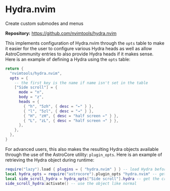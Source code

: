 # Hydra.nvim

Create custom submodes and menus

**Repository:** <https://github.com/nvimtools/hydra.nvim>

This implements configuration of Hydra.nvim through the `opts` table to make it easier for the user to configure various Hydra heads as well as allow AstroCommunity entries to also provide Hydra heads if it makes sense. Here is an example of defining a Hydra using the `opts` table:

```lua
return {
  "nvimtools/hydra.nvim",
  opts = {
    -- the first key is the name if name isn't set in the table
    ["Side scroll"] = {
      mode = "n",
      body = "z",
      heads = {
        { "h", "5zh", { desc = "←" } },
        { "l", "5zl", { desc = "→" } },
        { "H", "zH", { desc = "half screen ←" } },
        { "L", "zL", { desc = "half screen →" } },
      },
    },
  },
}
```

For advanced users, this also makes the resulting Hydra objects available through the use of the AstroCore utility: `plugin_opts`. Here is an example of retrieving the Hydra object during runtime:

```lua
require("lazy").load { plugins = { "hydra.nvim" } } -- load Hydra before loading opts
local hydra_opts = require("astrocore").plugin_opts "hydra.nvim" -- get the plugin options
local side_scroll_hydra = hydra_opts["Side scroll"].hydra -- get the created hydra by key name
side_scroll_hydra:activate() -- use the object like normal
```

<!-- vim: set ft=markdown: -->